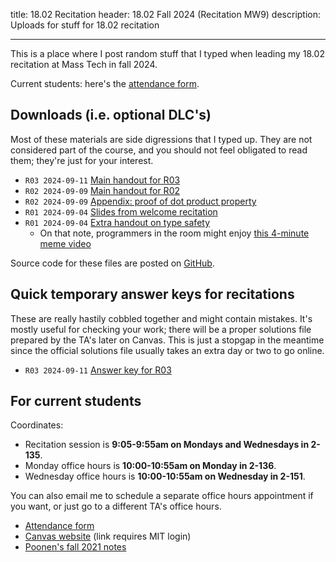 title: 18.02 Recitation
header: 18.02 Fall 2024 (Recitation MW9)
description: Uploads for stuff for 18.02 recitation

---

This is a place where I post random stuff that I typed
when leading my 18.02 recitation at Mass Tech in fall 2024.

Current students: here's the [attendance form](https://forms.gle/mmbC8q7jwiw9MBgw5).

## Downloads (i.e. optional DLC's)

Most of these materials are side digressions that I typed up.
They are not considered part of the course,
and you should not feel obligated to read them; they're just for your interest.

- `R03 2024-09-11` [Main handout for R03](/upload/1802/r03.pdf)
- `R02 2024-09-09` [Main handout for R02](/upload/1802/r02.pdf)
- `R02 2024-09-09` [Appendix: proof of dot product property](/upload/1802/dotpf.pdf)
- `R01 2024-09-04` [Slides from welcome recitation](/upload/1802/welcome-slides.pdf)
- `R01 2024-09-04` [Extra handout on type safety](/upload/1802/tsafe-1802.pdf)
  - On that note, programmers in the room might enjoy
    [this 4-minute meme video](https://www.destroyallsoftware.com/talks/wat)

Source code for these files are posted on [GitHub](https://github.com/vEnhance/1802).

## Quick temporary answer keys for recitations

These are really hastily cobbled together and might contain mistakes.
It's mostly useful for checking your work;
there will be a proper solutions file prepared by the TA's later on Canvas.
This is just a stopgap in the meantime since the official solutions
file usually takes an extra day or two to go online.

- `R03 2024-09-11` [Answer key for R03](/upload/1802/r03s.pdf)

## For current students

Coordinates:

- Recitation session is **9:05-9:55am on Mondays and Wednesdays in 2-135**.
- Monday office hours is **10:00-10:55am on Monday in 2-136**.
- Wednesday office hours is **10:00-10:55am on Wednesday in 2-151**.

You can also email me to schedule a separate office hours appointment
if you want, or just go to a different TA's office hours.

- [Attendance form](https://forms.gle/mmbC8q7jwiw9MBgw5)
- [Canvas website](https://canvas.mit.edu/courses/27148/modules) (link requires MIT login)
- [Poonen's fall 2021 notes](https://math.mit.edu/~poonen/notes02.pdf)
